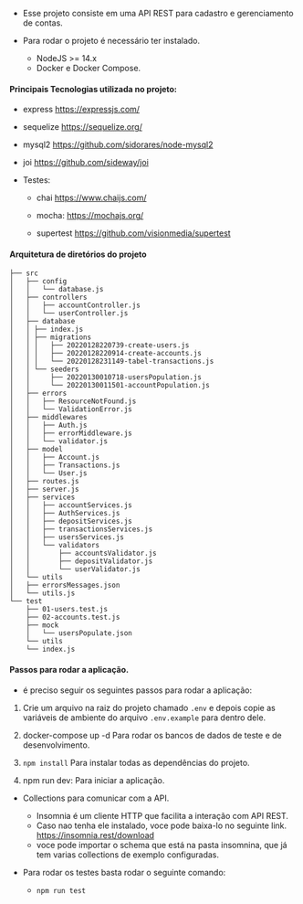 - Esse projeto consiste em uma API REST para cadastro e gerenciamento de contas.

- Para rodar o projeto é necessário ter instalado.

  - NodeJS >= 14.x
  - Docker e Docker Compose.

#### Principais Tecnologias utilizada no projeto:

- express
  https://expressjs.com/

- sequelize
  https://sequelize.org/

- mysql2
  https://github.com/sidorares/node-mysql2

- joi
  https://github.com/sideway/joi

- Testes:

  - chai
    https://www.chaijs.com/

  - mocha:
    https://mochajs.org/

  - supertest
    https://github.com/visionmedia/supertest

#### Arquitetura de diretórios do projeto

```
├── src
│   ├── config
│   │   └── database.js
│   ├── controllers
│   │   ├── accountController.js
│   │   └── userController.js
│   ├── database
│   │ ├── index.js
│   │ ├── migrations
│   │ │   ├── 20220128220739-create-users.js
│   │ │   ├── 20220128220914-create-accounts.js
│   │ │   └── 20220128231149-tabel-transactions.js
│   │ └── seeders
│   │     ├── 20220130010718-usersPopulation.js
│   │     └── 20220130011501-accountPopulation.js
│   ├── errors
│   │   ├── ResourceNotFound.js
│   │   └── ValidationError.js
│   ├── middlewares
│   │   ├── Auth.js
│   │   ├── errorMiddleware.js
│   │   └── validator.js
│   ├── model
│   │   ├── Account.js
│   │   ├── Transactions.js
│   │   └── User.js
│   ├── routes.js
│   ├── server.js
│   ├── services
│   │   ├── accountServices.js
│   │   ├── AuthServices.js
│   │   ├── depositServices.js
│   │   ├── transactionsServices.js
│   │   ├── usersServices.js
│   │   └── validators
│   │       ├── accountsValidator.js
│   │       ├── depositValidator.js
│   │       └── userValidator.js
│   └── utils
│   ├── errorsMessages.json
│   └── utils.js
└── test
    ├── 01-users.test.js
    ├── 02-accounts.test.js
    ├── mock
    │   └── usersPopulate.json
    └── utils
    └── index.js
```

#### Passos para rodar a aplicação.

- é preciso seguir os seguintes passos para rodar a aplicação:

1. Crie um arquivo na raiz do projeto chamado `.env` e depois copie as variáveis de ambiente do arquivo `.env.example` para dentro dele.

2. docker-compose up -d
   Para rodar os bancos de dados de teste e de desenvolvimento.

3. `npm install`
   Para instalar todas as dependências do projeto.

4. npm run dev:
   Para iniciar a aplicação.

- Collections para comunicar com a API.

  - Insomnia é um cliente HTTP que facilita a interação com API REST.
  - Caso nao tenha ele instalado, voce pode baixa-lo no seguinte link.
    https://insomnia.rest/download
  - voce pode importar o schema que está na pasta insomnina, que já tem varias collections de exemplo configuradas.

- Para rodar os testes basta rodar o seguinte comando:
  - `npm run test`
